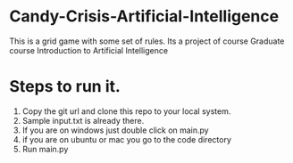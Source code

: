 # Candy-Crisis-Artificial-Intelligence
This is a grid game with some set of rules. Its a project of course Graduate course Introduction to Artificial Intelligence

# Steps to run it.
1. Copy the git url and clone this repo to your local system.
2. Sample input.txt is already there.
3. If you are on windows just double click on main.py
4. if you are on ubuntu or mac you go to the code directory
5. Run main.py
